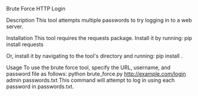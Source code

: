 Brute Force HTTP Login

Description
This tool attempts multiple passwords to try logging in to a web server.

Installation
This tool requires the requests package. Install it by running:
pip install requests

Or, install it by navigating to the tool's directory and running:
pip install .

Usage
To use the brute force tool, specify the URL, username, and password file as follows:
python brute_force.py http://example.com/login admin passwords.txt
This command will attempt to log in using each password in passwords.txt.

